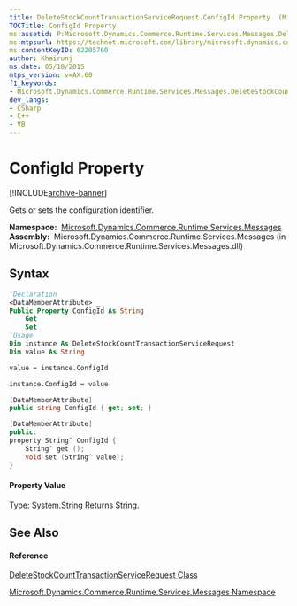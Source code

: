 ```yaml
---
title: DeleteStockCountTransactionServiceRequest.ConfigId Property  (Microsoft.Dynamics.Commerce.Runtime.Services.Messages)
TOCTitle: ConfigId Property
ms:assetid: P:Microsoft.Dynamics.Commerce.Runtime.Services.Messages.DeleteStockCountTransactionServiceRequest.ConfigId
ms:mtpsurl: https://technet.microsoft.com/library/microsoft.dynamics.commerce.runtime.services.messages.deletestockcounttransactionservicerequest.configid(v=AX.60)
ms:contentKeyID: 62205760
author: Khairunj
ms.date: 05/18/2015
mtps_version: v=AX.60
f1_keywords:
- Microsoft.Dynamics.Commerce.Runtime.Services.Messages.DeleteStockCountTransactionServiceRequest.ConfigId
dev_langs:
- CSharp
- C++
- VB
---
```


# ConfigId Property


[!INCLUDE[archive-banner](includes/archive-banner.md)]

Gets or sets the configuration identifier.

**Namespace:**  [Microsoft.Dynamics.Commerce.Runtime.Services.Messages](microsoft-dynamics-commerce-runtime-services-messages-namespace.md)  
**Assembly:**  Microsoft.Dynamics.Commerce.Runtime.Services.Messages (in Microsoft.Dynamics.Commerce.Runtime.Services.Messages.dll)

## Syntax

``` vb
'Declaration
<DataMemberAttribute> _
Public Property ConfigId As String
    Get
    Set
'Usage
Dim instance As DeleteStockCountTransactionServiceRequest
Dim value As String

value = instance.ConfigId

instance.ConfigId = value
```

``` csharp
[DataMemberAttribute]
public string ConfigId { get; set; }
```

``` c++
[DataMemberAttribute]
public:
property String^ ConfigId {
    String^ get ();
    void set (String^ value);
}
```

#### Property Value

Type: [System.String](https://technet.microsoft.com/library/s1wwdcbf\(v=ax.60\))  
Returns [String](https://technet.microsoft.com/library/s1wwdcbf\(v=ax.60\)).  

## See Also

#### Reference

[DeleteStockCountTransactionServiceRequest Class](deletestockcounttransactionservicerequest-class-microsoft-dynamics-commerce-runtime-services-messages.md)

[Microsoft.Dynamics.Commerce.Runtime.Services.Messages Namespace](microsoft-dynamics-commerce-runtime-services-messages-namespace.md)

